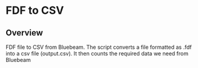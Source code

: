 # FDF to CSV

## Overview

FDF file to CSV from Bluebeam. The script converts a file formatted as .fdf into a csv file (output.csv). It then counts the required data we need from Bluebeam
